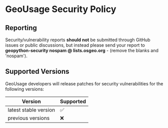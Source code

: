# GeoUsage Security Policy

## Reporting

Security/vulnerability reports **should not** be submitted through GitHub issues or public discussions, but instead please send your report 
to **geopython-security nospam @ lists.osgeo.org** - (remove the blanks and 'nospam').  

## Supported Versions

GeoUsage developers will release patches for security vulnerabilities for the following versions:

| Version | Supported          |
| ------- | ------------------ |
| latest stable version | :white_check_mark: |
| previous versions | :x:                |
